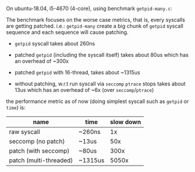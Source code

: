 On ubuntu-18.04, i5-4670 (4-core), using benchmark `getpid-many.c`:

The benchmark focuses on the worse case metrics, that is, every syscalls
are getting patched. i.e.: `getpid-many` create a big chunk of `getpid`
syscall sequence and each sequence will cause patching.

* `getpid` syscall takes about 260ns

* patched `getpid` (including the syscall itself) takes about 80us
  which has an overhead of ~300x
  
* patched `getpid` with 16-thread, takes about ~1315us

* without patching, w.r.t run syscall via `seccomp` `ptrace` stops takes about 13us
  which has an overhead of ~6x (over `seccomp`/`ptrace`)

the performance metric as of now (doing simplest syscall such as `getpid` or `time`) is:


 |name     |time      | slow down |
 |----------|----------|----------|
 |raw syscall | ~260ns |   1x     |
 | seccomp (no patch) | ~13us | 50x |
 | patch (with seccomp) | ~80us| 300x |
 | patch (multi-threaded) | ~1315us| 5050x |
